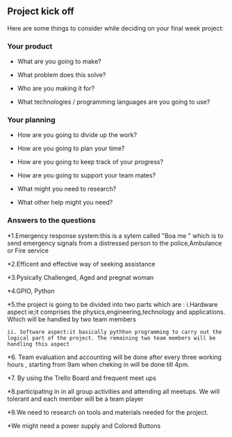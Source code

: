 ## Project kick off

Here are some things to consider while deciding on your final week project:

### Your product

* What are you going to make?

* What problem does this solve?
 
* Who are you making it for?

* What technologies / programming languages are you going to use?

### Your planning

* How are you going to divide up the work?

* How are you going to plan your time?

* How are you going to keep track of your progress?

* How are you going to support your team mates?

* What might you need to research?

* What other help might you need?

### Answers to the questions

*1.Emergency response system:this 
is a sytem called "Boa me " which is to send emergency signals from a distressed person
to the police,Ambulance or Fire service

*2.Efficent and effective way of seeking  assistance


*3.Pysically Challenged, Aged and pregnat woman

*4.GPIO, Python

*5.the project is going to be divided into two parts which are :
	i.Hardware aspect ie;it comprises the physics,engineering,technology and applications. Which will be handled by two team members

	ii. Software aspect:it basically pythhon programming to carry out the logical part of the project. The remaining two team members will be handling this aspect



*6. Team evaluation and accounting will  be done after every three working hours , starting from 9am when cheking in will be done till 4pm.

*7. By using the Trello Board and frequent meet ups

*8.participating in in all group activities and attending all meetups. We will tolerant and each member will be a team player

*9.We need to research on tools and materials needed for the project.

*We might need a power supply and Colored Buttons







